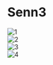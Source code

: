 # Senn3
![1](https://user-images.githubusercontent.com/71134074/161818484-30050e9e-031d-40e1-a7b2-0235930a1881.png)                                                     
![2](https://user-images.githubusercontent.com/71134074/161818510-e6a898c2-9d3a-4795-81fa-fedcb82f8ea6.png)                                    
![3](https://user-images.githubusercontent.com/71134074/161818521-4139d5b4-7e86-4e97-aaf0-36de409f9f2b.png)                                    
![4](https://user-images.githubusercontent.com/71134074/161818528-42bc7a22-5d29-4af1-a547-8e1e2452d081.png)                 
